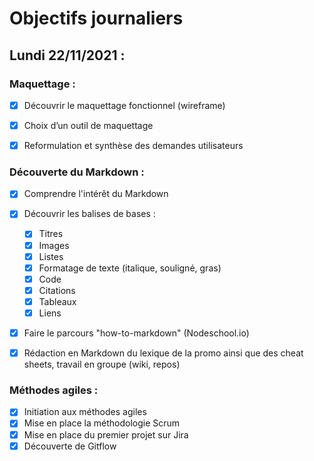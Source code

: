 # Objectifs journaliers

## Lundi 22/11/2021 :

### Maquettage : 

* [x] Découvrir le maquettage fonctionnel (wireframe)
* [x] Choix d’un outil de maquettage
* [x] Reformulation et synthèse des demandes utilisateurs


### Découverte du Markdown : 

* [x] Comprendre l'intérêt du Markdown
* [x] Découvrir les balises de bases : 
  * [x] Titres
  * [x] Images
  * [x] Listes
  * [x] Formatage de texte (italique, souligné, gras)
  * [x] Code
  * [x] Citations
  * [x] Tableaux
  * [x] Liens
* [x] Faire le parcours "how-to-markdown" (Nodeschool.io)
* [x] Rédaction en Markdown du lexique de la promo ainsi que des cheat sheets, travail en groupe (wiki, repos)


### Méthodes agiles :

* [x] Initiation aux méthodes agiles
* [x] Mise en place la méthodologie Scrum
* [x] Mise en place du premier projet sur Jira
* [x] Découverte de Gitflow
